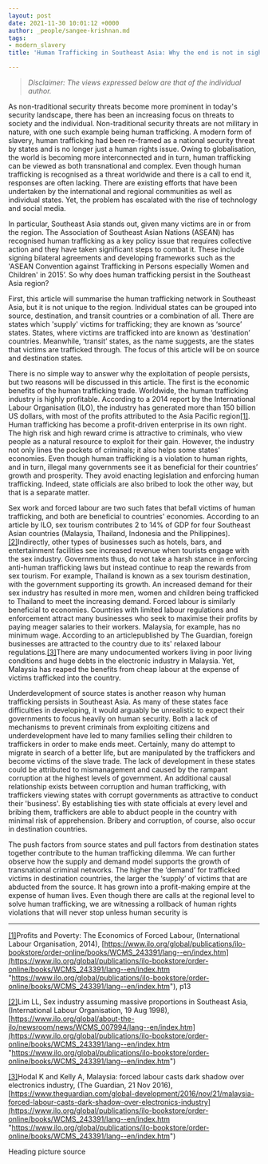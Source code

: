 ```yaml
---
layout: post
date: 2021-11-30 10:01:12 +0000
author: _people/sangee-krishnan.md
tags:
- modern_slavery
title: 'Human Trafficking in Southeast Asia: Why the end is not in sight'

---
```

> _Disclaimer: The views expressed below are that of the individual author._

As non-traditional security threats become more prominent in today's security landscape, there has been an increasing focus on threats to society and the individual. Non-traditional security threats are not military in nature, with one such example being human trafficking. A modern form of slavery, human trafficking had been re-framed as a national security threat by states and is no longer just a human rights issue. Owing to globalisation, the world is becoming more interconnected and in turn, human trafficking can be viewed as both transnational and complex. Even though human trafficking is recognised as a threat worldwide and there is a call to end it, responses are often lacking. There are existing efforts that have been undertaken by the international and regional communities as well as individual states. Yet, the problem has escalated with the rise of technology and social media.

In particular, Southeast Asia stands out, given many victims are in or from the region. The Association of Southeast Asian Nations (ASEAN) has recognised human trafficking as a key policy issue that requires collective action and they have taken significant steps to combat it. These include signing bilateral agreements and developing frameworks such as the 'ASEAN Convention against Trafficking in Persons especially Women and Children' in 2015’. So why does human trafficking persist in the Southeast Asia region?

First, this article will summarise the human trafficking network in Southeast Asia, but it is not unique to the region. Individual states can be grouped into source, destination, and transit countries or a combination of all. There are states which 'supply' victims for trafficking; they are known as ‘source’ states. States, where victims are trafficked into are known as ‘destination’ countries. Meanwhile, ‘transit’ states, as the name suggests, are the states that victims are trafficked through. The focus of this article will be on source and destination states.

There is no simple way to answer why the exploitation of people persists, but two reasons will be discussed in this article. The first is the economic benefits of the human trafficking trade. Worldwide, the human trafficking industry is highly profitable. According to a 2014 report by the International Labour Organisation (ILO), the industry has generated more than 150 billion US dollars, with most of the profits attributed to the Asia Pacific region[\[1\]](applewebdata://F1AEF8B8-8A01-42A2-94BF-A76A45DA3953#_ftn1). Human trafficking has become a profit-driven enterprise in its own right. The high risk and high reward crime is attractive to criminals, who view people as a natural resource to exploit for their gain. However, the industry not only lines the pockets of criminals; it also helps some states' economies. Even though human trafficking is a violation to human rights, and in turn, illegal many governments see it as beneficial for their countries’ growth and prosperity. They avoid enacting legislation and enforcing human trafficking. Indeed, state officials are also bribed to look the other way, but that is a separate matter.

Sex work and forced labour are two such fates that befall victims of human trafficking, and both are beneficial to countries' economies. According to an article by ILO, sex tourism contributes 2 to 14% of GDP for four Southeast Asian countries (Malaysia, Thailand, Indonesia and the Philippines).[\[2\]](applewebdata://F1AEF8B8-8A01-42A2-94BF-A76A45DA3953#_ftn2)Indirectly, other types of businesses such as hotels, bars, and entertainment facilities see increased revenue when tourists engage with the sex industry. Governments thus, do not take a harsh stance in enforcing anti-human trafficking laws but instead continue to reap the rewards from sex tourism. For example, Thailand is known as a sex tourism destination, with the government supporting its growth. An increased demand for their sex industry has resulted in more men, women and children being trafficked to Thailand to meet the increasing demand. Forced labour is similarly beneficial to economies. Countries with limited labour regulations and enforcement attract many businesses who seek to maximise their profits by paying meager salaries to their workers. Malaysia, for example, has no minimum wage. According to an articlepublished by The Guardian, foreign businesses are attracted to the country due to its' relaxed labour regulations.[\[3\]](applewebdata://F1AEF8B8-8A01-42A2-94BF-A76A45DA3953#_ftn3)There are many undocumented workers living in poor living conditions and huge debts in the electronic industry in Malaysia. Yet, Malaysia has reaped the benefits from cheap labour at the expense of victims trafficked into the country.

Underdevelopment of source states is another reason why human trafficking persists in Southeast Asia. As many of these states face difficulties in developing, it would arguably be unrealistic to expect their governments to focus heavily on human security. Both a lack of mechanisms to prevent criminals from exploiting citizens and underdevelopment have led to many families selling their children to traffickers in order to make ends meet. Certainly, many do attempt to migrate in search of a better life, but are manipulated by the traffickers and become victims of the slave trade. The lack of development in these states could be attributed to mismanagement and caused by the rampant corruption at the highest levels of government. An additional causal relationship exists between corruption and human trafficking, with traffickers viewing states with corrupt governments as attractive to conduct their 'business'. By establishing ties with state officials at every level and bribing them, traffickers are able to abduct people in the country with minimal risk of apprehension. Bribery and corruption, of course, also occur in destination countries.

The push factors from source states and pull factors from destination states together contribute to the human trafficking dilemma. We can further observe how the supply and demand model supports the growth of transnational criminal networks. The higher the ‘demand’ for trafficked victims in destination countries, the larger the ‘supply’ of victims that are abducted from the source. It has grown into a profit-making empire at the expense of human lives. Even though there are calls at the regional level to solve human trafficking, we are witnessing a rollback of human rights violations that will never stop unless human security is

***

[\[1\]](applewebdata://F1AEF8B8-8A01-42A2-94BF-A76A45DA3953#_ftnref1)Profits and Poverty: The Economics of Forced Labour, (International Labour Organisation, 2014), [https://www.ilo.org/global/publications/ilo-bookstore/order-online/books/WCMS_243391/lang--en/index.htm](https://www.ilo.org/global/publications/ilo-bookstore/order-online/books/WCMS_243391/lang--en/index.htm "https://www.ilo.org/global/publications/ilo-bookstore/order-online/books/WCMS_243391/lang--en/index.htm"), p13

[\[2\]](applewebdata://F1AEF8B8-8A01-42A2-94BF-A76A45DA3953#_ftnref2)Lim LL, Sex industry assuming massive proportions in Southeast Asia, (International Labour Organisation, 19 Aug 1998), [https://www.ilo.org/global/about-the-ilo/newsroom/news/WCMS_007994/lang--en/index.htm](https://www.ilo.org/global/publications/ilo-bookstore/order-online/books/WCMS_243391/lang--en/index.htm "https://www.ilo.org/global/publications/ilo-bookstore/order-online/books/WCMS_243391/lang--en/index.htm")

[\[3\]](applewebdata://F1AEF8B8-8A01-42A2-94BF-A76A45DA3953#_ftnref3)Hodal K and Kelly A, Malaysia: forced labour casts dark shadow over electronics industry, (The Guardian, 21 Nov 2016), [https://www.theguardian.com/global-development/2016/nov/21/malaysia-forced-labour-casts-dark-shadow-over-electronics-industry](https://www.ilo.org/global/publications/ilo-bookstore/order-online/books/WCMS_243391/lang--en/index.htm "https://www.ilo.org/global/publications/ilo-bookstore/order-online/books/WCMS_243391/lang--en/index.htm")

Heading picture source